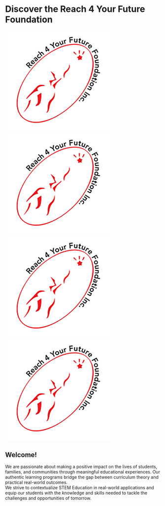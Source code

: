 # Discover the Reach 4 Your Future Foundation

<img src="logo.png" style="width: 70%; height: 50%"/>

<img src="/logo.png" style="width: 70%; height: 50%"/>

<img src="./logo.png" style="width: 70%; height: 50%"/>

<img src="../logo.png" style="width: 70%; height: 50%"/>

## Welcome!
We are passionate about making a positive impact on the lives of students, families, and communities through meaningful educational experiences.
Our authentic learning programs bridge the gap between curriculum theory and practical real-world outcomes.\
We strive to contextualize STEM Education in real-world applications and
equip our students with the knowledge and skills needed to tackle the challenges and opportunities of tomorrow.
